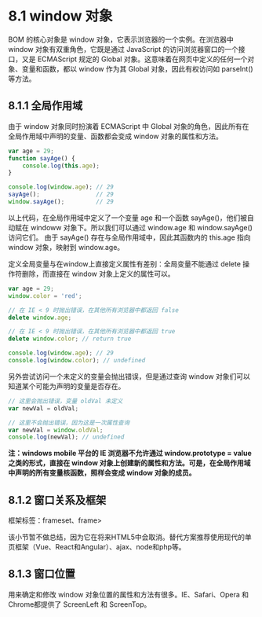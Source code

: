 # 8.1 window 对象

BOM 的核心对象是 window 对象，它表示浏览器的一个实例。在浏览器中 window 对象有双重角色，它既是通过 JavaScript 的访问浏览器窗口的一个接口，又是 ECMAScript 规定的 Global 对象。这意味着在网页中定义的任何一个对象、变量和函数，都以 window 作为其 Global 对象，因此有权访问如 parseInt() 等方法。

## 8.1.1 全局作用域

由于 window 对象同时扮演着 ECMAScript 中 Global 对象的角色，因此所有在全局作用域中声明的变量、函数都会变成 window 对象的属性和方法。

```javascript
var age = 29;
function sayAge() {
    console.log(this.age);
}

console.log(window.age); // 29
sayAge();                // 29
window.sayAge();         // 29
```

以上代码，在全局作用域中定义了一个变量 age 和一个函数 sayAge()，他们被自动赋在 windoww 对象下。所以我们可以通过 window.age 和 window.sayAge() 访问它们。
由于 sayAge() 存在与全局作用域中，因此其函数内的 this.age 指向 window 对象，映射到 window.age。

定义全局变量与在window上直接定义属性有差别：全局变量不能通过 delete 操作符删除，而直接在 window 对象上定义的属性可以。

```javascript
var age = 29;
window.color = 'red';

// 在 IE < 9 时抛出错误，在其他所有浏览器中都返回 false
delete window.age;

// 在 IE < 9 时抛出错误，在其他所有浏览器中都返回 true
delete window.color; // return true

console.log(window.age); // 29
console.log(window.color); // undefined
```

另外尝试访问一个未定义的变量会抛出错误，但是通过查询 window 对象们可以知道某个可能为声明的变量是否存在。

```javascript
// 这里会抛出错误，变量 oldVal 未定义
var newVal = oldVal;

// 这里不会抛出错误，因为这是一次属性查询
var newVal = window.oldVal;
console.log(newVal); // undefined
```

**注：windows mobile 平台的 IE 浏览器不允许通过 window.prototype = value之类的形式，直接在 window 对象上创建新的属性和方法。可是，在全局作用域中声明的所有变量核函数，照样会变成 window 对象的成员。**

## 8.1.2 窗口关系及框架

框架标签：frameset、frame>

该小节暂不做总结，因为它在将来HTML5中会取消。替代方案推荐使用现代的单页框架（Vue、React和Angular）、ajax、node和php等。

## 8.1.3 窗口位置

用来确定和修改 window 对象位置的属性和方法有很多。IE、Safari、Opera 和 Chrome都提供了 ScreenLeft 和 ScreenTop。
